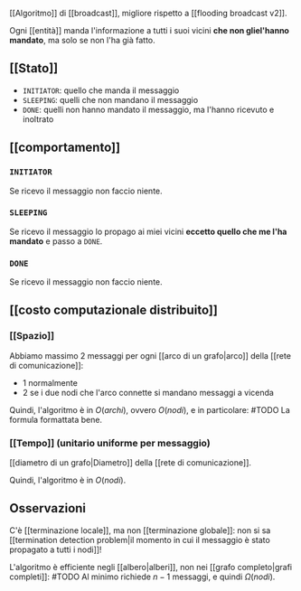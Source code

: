 [[Algoritmo]] di [[broadcast]], migliore rispetto a [[flooding broadcast v2]].

Ogni [[entità]] manda l'informazione a tutti i suoi vicini **che non gliel'hanno mandato**, ma solo se non l'ha già fatto.

## [[Stato]]

- `INITIATOR`: quello che manda il messaggio
- `SLEEPING`: quelli che non mandano il messaggio
- `DONE`: quelli non hanno mandato il messaggio, ma l'hanno ricevuto e inoltrato

## [[comportamento]]

### `INITIATOR`

Se ricevo il messaggio non faccio niente.

### `SLEEPING`

Se ricevo il messaggio lo propago ai miei vicini **eccetto quello che me l'ha mandato** e passo a `DONE`.

### `DONE`

Se ricevo il messaggio non faccio niente.

## [[costo computazionale distribuito]]

### [[Spazio]]

Abbiamo massimo $2$ messaggi per ogni [[arco di un grafo|arco]] della [[rete di comunicazione]]:
- $1$ normalmente
- $2$ se i due nodi che l'arco connette si mandano messaggi a vicenda

Quindi, l'algoritmo è in $O(archi)$, ovvero $O(nodi)$, e in particolare:
	#TODO La formula formattata bene.

### [[Tempo]] (unitario uniforme per messaggio)

[[diametro di un grafo|Diametro]] della [[rete di comunicazione]].

Quindi, l'algoritmo è in $O(nodi)$.

## Osservazioni

C'è [[terminazione locale]], ma non [[terminazione globale]]: non si sa [[termination detection problem|il momento in cui il messaggio è stato propagato a tutti i nodi]]!

L'algoritmo è efficiente negli [[albero|alberi]], non nei [[grafo completo|grafi completi]]:
	#TODO Al minimo richiede $n - 1$ messaggi, e quindi $\Omega(nodi)$.